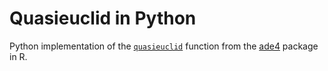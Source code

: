 # Quasieuclid in Python

Python implementation of the [`quasieuclid`](https://rdrr.io/cran/ade4/man/quasieuclid.html) function from the [ade4](http://pbil.univ-lyon1.fr/ADE-4/) package in R.
